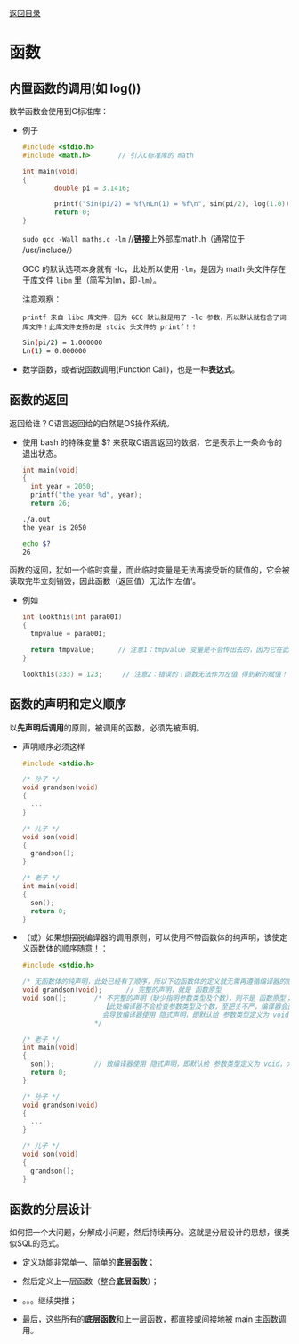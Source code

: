 [返回目录](/README.md)

函数
===========================


内置函数的调用(如 log())
----------

数学函数会使用到C标准库：

  - 例子

    ```c
    #include <stdio.h>
    #include <math.h>       // 引入C标准库的 math

    int main(void)
    {
            double pi = 3.1416;

            printf("Sin(pi/2) = %f\nLn(1) = %f\n", sin(pi/2), log(1.0));
            return 0;
    }
    ```

    `sudo gcc -Wall maths.c -lm`        //**链接**上外部库math.h（通常位于 /usr/include/）

    GCC 的默认选项本身就有 -lc，此处所以使用 `-lm`，是因为 math 头文件存在于库文件 `libm` 里（简写为lm，即`-lm`）。

      注意观察：

        printf 来自 libc 库文件，因为 GCC 默认就是用了 -lc 参数，所以默认就包含了词库文件！此库文件支持的是 stdio 头文件的 printf！！

    ```bash
    Sin(pi/2) = 1.000000
    Ln(1) = 0.000000
    ```

  - 数学函数，或者说函数调用(Function Call)，也是一种**表达式**。


函数的返回
----------

返回给谁？C语言返回给的自然是OS操作系统。

  - 使用 bash 的特殊变量 $? 来获取C语言返回的数据，它是表示上一条命令的退出状态。

    `````C
    int main(void)
    {
      int year = 2050;
      printf("the year %d", year);
      return 26;
    `````

    ```bash
    ./a.out
    the year is 2050

    echo $?
    26
    ```

函数的返回，犹如一个临时变量，而此临时变量是无法再接受新的赋值的，它会被读取完毕立刻销毁，因此函数（返回值）无法作‘左值’。

  - 例如

    ```c
    int lookthis(int para001)
    {
      tmpvalue = para001;

      return tmpvalue;      // 注意1：tmpvalue 变量是不会传出去的，因为它在此函数内部，被读取完后立刻被销毁！
    }

    lookthis(333) = 123;     // 注意2：错误的！函数无法作为左值 得到新的赋值！
    ````


函数的声明和定义顺序
----------

以**先声明后调用**的原则，被调用的函数，必须先被声明。

  - 声明顺序必须这样

    `````c
    #include <stdio.h>

    /* 孙子 */
    void grandson(void)
    {
      ...
    }

    /* 儿子 */
    void son(void)
    {
      grandson();
    }

    /* 老子 */
    int main(void)
    {
      son();
      return 0;
    }
    `````

  - （或）如果想摆脱编译器的调用原则，可以使用不带函数体的纯声明，该使定义函数体的顺序随意！：

    `````c
    #include <stdio.h>

    /* 无函数体的纯声明，此处已经有了顺序，所以下边函数体的定义就无需再遵循编译器的顺序了。其实就是顺序在此处已定！ */
    void grandson(void);      // 完整的声明，就是 函数原型
    void son();       /* 不完整的声明（缺少指明参数类型及个数），则不是 函数原型；
                        【此处编译器不会检查参数类型及个数，至把关不严，编译器会直接通过】；
                        会导致编译器使用 隐式声明，即默认给 参数类型定义为 void，大概了解即可
                      */

    /* 老子 */
    int main(void)
    {
      son();          // 致编译器使用 隐式声明，即默认给 参数类型定义为 void，大概了解即可
      return 0;
    }

    /* 孙子 */
    void grandson(void)
    {
      ...
    }

    /* 儿子 */
    void son(void)
    {
      grandson();
    }
    `````

函数的分层设计
----------

如何把一个大问题，分解成小问题，然后持续再分。这就是分层设计的思想，很类似SQL的范式。

  - 定义功能非常单一、简单的**底层函数**；

  - 然后定义上一层函数（整合**底层函数**）；

  - 。。。继续类推；

  - 最后，这些所有的**底层函数**和上一层函数，都直接或间接地被 main 主函数调用。
